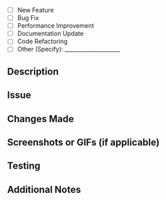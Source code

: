 <!-- Select one of the following types that best describes this pull request: -->
- [ ] New Feature
- [ ] Bug Fix
- [ ] Performance Improvement
- [ ] Documentation Update
- [ ] Code Refactoring
- [ ] Other (Specify): ____________________

## Description
<!-- Provide a brief description of the changes introduced by this pull request. -->

## Issue
<!-- Link to the related issue(s) or provide context for this pull request. -->

## Changes Made
<!-- List the specific changes made in this pull request, including any relevant code, files, or configurations. -->

## Screenshots or GIFs (if applicable)
<!-- Include screenshots or GIFs to visually demonstrate the changes, especially for UI-related PRs. -->

## Testing
<!-- Describe the testing approach and any test cases performed to ensure the changes work as expected. -->

## Additional Notes
<!-- Include any additional information or context that might be helpful for reviewers. -->